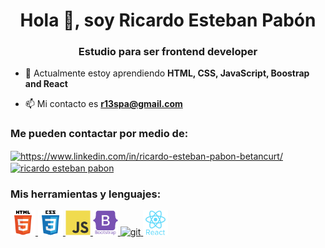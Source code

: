 <h1 align="center">Hola 👋, soy Ricardo Esteban Pabón</h1>
<h3 align="center">Estudio para ser frontend developer</h3>

- 🌱 Actualmente estoy aprendiendo **HTML, CSS, JavaScript, Boostrap and React**

- 📫 Mi contacto es **r13spa@gmail.com**

<h3 align="left">Me pueden contactar por medio de:</h3>
<p align="left">
<a href="https://linkedin.com/in/https://www.linkedin.com/in/ricardo-esteban-pabon-betancurt/" target="blank"><img align="center" src="https://raw.githubusercontent.com/rahuldkjain/github-profile-readme-generator/master/src/images/icons/Social/linked-in-alt.svg" alt="https://www.linkedin.com/in/ricardo-esteban-pabon-betancurt/" height="30" width="40" /></a>
<a href="https://fb.com/ricardo esteban pabon" target="blank"><img align="center" src="https://raw.githubusercontent.com/rahuldkjain/github-profile-readme-generator/master/src/images/icons/Social/facebook.svg" alt="ricardo esteban pabon" height="30" width="40" /></a>
</p>

<h3 align="Left">Mis herramientas y lenguajes:</h3>
<p align="Left"> <a href="https://www.w3.org/html/" target="_blank" rel="noreferrer"> <img src="https://raw.githubusercontent.com/devicons/devicon/master/icons/html5/html5-original-wordmark.svg" alt="html5" width="40" height="40"/> </a> <a href="https://www.w3schools.com/css/" target="_blank" rel="noreferrer"> <img src="https://raw.githubusercontent.com/devicons/devicon/master/icons/css3/css3-original-wordmark.svg" alt="css3" width="40" height="40"/> </a> <a href="https://developer.mozilla.org/en-US/docs/Web/JavaScript" target="_blank" rel="noreferrer"> <img src="https://raw.githubusercontent.com/devicons/devicon/master/icons/javascript/javascript-original.svg" alt="javascript" width="40" height="40"/> </a> <a href="https://getbootstrap.com" target="_blank" rel="noreferrer"> <img src="https://raw.githubusercontent.com/devicons/devicon/master/icons/bootstrap/bootstrap-plain-wordmark.svg" alt="bootstrap" width="40" height="40"/> </a>  <a href="https://git-scm.com/" target="_blank" rel="noreferrer"> <img src="https://www.vectorlogo.zone/logos/git-scm/git-scm-icon.svg" alt="git" width="40" height="40"/> </a> <a href="https://reactjs.org/" target="_blank" rel="noreferrer"> <img src="https://raw.githubusercontent.com/devicons/devicon/master/icons/react/react-original-wordmark.svg" alt="react" width="40" height="40"/> </a> </p>
